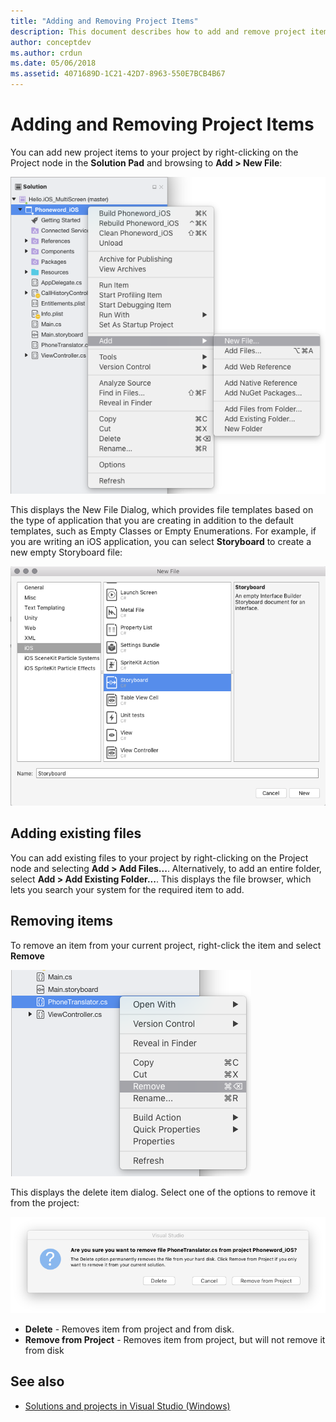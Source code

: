 ```yaml
---
title: "Adding and Removing Project Items"
description: This document describes how to add and remove project items in Visual Studio for Mac
author: conceptdev
ms.author: crdun
ms.date: 05/06/2018
ms.assetid: 4071689D-1C21-42D7-8963-550E7BCB4B67
---
```

# Adding and Removing Project Items

You can add new project items to your project by right-clicking on the Project node in the **Solution Pad** and browsing to **Add > New File**:

![Add New Project Item](media/add-and-remove-project-items-image1.png)

This displays the New File Dialog, which provides file templates based on the type of application that you are creating in addition to the default templates, such as Empty Classes or Empty Enumerations. For example, if you are writing an iOS application, you can select **Storyboard** to create a new empty Storyboard file:

![Add new empty storyboard in iOS](media/add-and-remove-project-items-image2.png)

## Adding existing files

You can add existing files to your project by right-clicking on the Project node and selecting **Add > Add Files...**. Alternatively, to add an entire folder, select **Add > Add Existing Folder...**. This displays the file browser, which lets you search your system for the required item to add.


## Removing items

To remove an item from your current project, right-click the item and select **Remove**

![Remove Item](media/add-and-remove-project-items-image3.png)

This displays the delete item dialog. Select one of the options to remove it from the project:

![Delete item dialog](media/add-and-remove-project-items-image4.png)

* **Delete** - Removes item from project and from disk.
* **Remove from Project** - Removes item from project, but will not remove it from disk

## See also

- [Solutions and projects in Visual Studio (Windows)](/visualstudio/ide/solutions-and-projects-in-visual-studio)